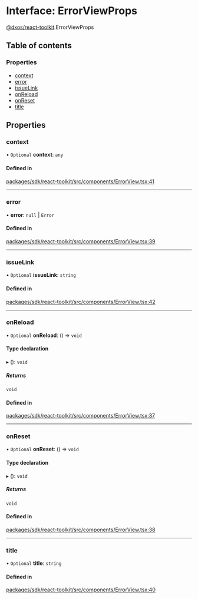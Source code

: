 # Interface: ErrorViewProps

[@dxos/react-toolkit](../modules/dxos_react_toolkit.md).ErrorViewProps

## Table of contents

### Properties

- [context](dxos_react_toolkit.ErrorViewProps.md#context)
- [error](dxos_react_toolkit.ErrorViewProps.md#error)
- [issueLink](dxos_react_toolkit.ErrorViewProps.md#issuelink)
- [onReload](dxos_react_toolkit.ErrorViewProps.md#onreload)
- [onReset](dxos_react_toolkit.ErrorViewProps.md#onreset)
- [title](dxos_react_toolkit.ErrorViewProps.md#title)

## Properties

### context

• `Optional` **context**: `any`

#### Defined in

[packages/sdk/react-toolkit/src/components/ErrorView.tsx:41](https://github.com/dxos/dxos/blob/e3b936721/packages/sdk/react-toolkit/src/components/ErrorView.tsx#L41)

___

### error

• **error**: ``null`` \| `Error`

#### Defined in

[packages/sdk/react-toolkit/src/components/ErrorView.tsx:39](https://github.com/dxos/dxos/blob/e3b936721/packages/sdk/react-toolkit/src/components/ErrorView.tsx#L39)

___

### issueLink

• `Optional` **issueLink**: `string`

#### Defined in

[packages/sdk/react-toolkit/src/components/ErrorView.tsx:42](https://github.com/dxos/dxos/blob/e3b936721/packages/sdk/react-toolkit/src/components/ErrorView.tsx#L42)

___

### onReload

• `Optional` **onReload**: () => `void`

#### Type declaration

▸ (): `void`

##### Returns

`void`

#### Defined in

[packages/sdk/react-toolkit/src/components/ErrorView.tsx:37](https://github.com/dxos/dxos/blob/e3b936721/packages/sdk/react-toolkit/src/components/ErrorView.tsx#L37)

___

### onReset

• `Optional` **onReset**: () => `void`

#### Type declaration

▸ (): `void`

##### Returns

`void`

#### Defined in

[packages/sdk/react-toolkit/src/components/ErrorView.tsx:38](https://github.com/dxos/dxos/blob/e3b936721/packages/sdk/react-toolkit/src/components/ErrorView.tsx#L38)

___

### title

• `Optional` **title**: `string`

#### Defined in

[packages/sdk/react-toolkit/src/components/ErrorView.tsx:40](https://github.com/dxos/dxos/blob/e3b936721/packages/sdk/react-toolkit/src/components/ErrorView.tsx#L40)
